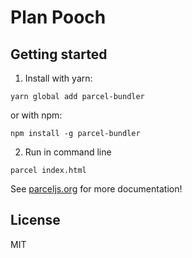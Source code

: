 # Plan Pooch

## Getting started

1.  Install with yarn:

```shell
yarn global add parcel-bundler
```

or with npm:

```shell
npm install -g parcel-bundler
```

2. Run in command line
```shell
parcel index.html
```

See [parceljs.org](https://parceljs.org) for more documentation!

## License

MIT

